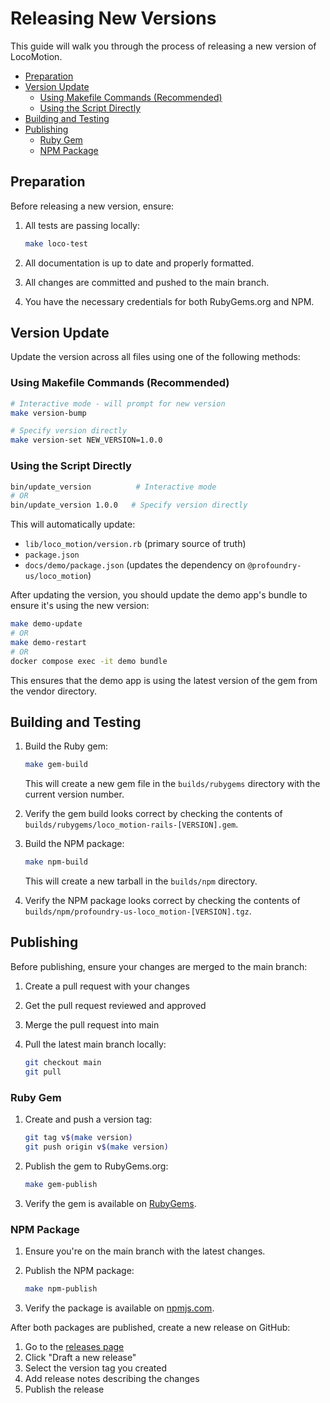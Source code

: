 <!-- omit from toc -->
# Releasing New Versions

This guide will walk you through the process of releasing a new version of
LocoMotion.

- [Preparation](#preparation)
- [Version Update](#version-update)
  - [Using Makefile Commands (Recommended)](#using-makefile-commands-recommended)
  - [Using the Script Directly](#using-the-script-directly)
- [Building and Testing](#building-and-testing)
- [Publishing](#publishing)
  - [Ruby Gem](#ruby-gem)
  - [NPM Package](#npm-package)

## Preparation

Before releasing a new version, ensure:

1. All tests are passing locally:

   ```bash
   make loco-test
   ```

2. All documentation is up to date and properly formatted.
3. All changes are committed and pushed to the main branch.
4. You have the necessary credentials for both RubyGems.org and NPM.

## Version Update

Update the version across all files using one of the following methods:

### Using Makefile Commands (Recommended)

```bash
# Interactive mode - will prompt for new version
make version-bump

# Specify version directly
make version-set NEW_VERSION=1.0.0
```

### Using the Script Directly

```bash
bin/update_version          # Interactive mode
# OR
bin/update_version 1.0.0   # Specify version directly
```

This will automatically update:

- `lib/loco_motion/version.rb` (primary source of truth)
- `package.json`
- `docs/demo/package.json` (updates the dependency on `@profoundry-us/loco_motion`)

After updating the version, you should update the demo app's bundle to ensure it's using the new version:

```bash
make demo-update
# OR
make demo-restart
# OR
docker compose exec -it demo bundle
```

This ensures that the demo app is using the latest version of the gem from the vendor directory.

## Building and Testing

1. Build the Ruby gem:

   ```bash
   make gem-build
   ```

   This will create a new gem file in the `builds/rubygems` directory with the
   current version number.

2. Verify the gem build looks correct by checking the contents of
   `builds/rubygems/loco_motion-rails-[VERSION].gem`.

3. Build the NPM package:

   ```bash
   make npm-build
   ```

   This will create a new tarball in the `builds/npm` directory.

4. Verify the NPM package looks correct by checking the contents of
   `builds/npm/profoundry-us-loco_motion-[VERSION].tgz`.

## Publishing

Before publishing, ensure your changes are merged to the main branch:

1. Create a pull request with your changes
2. Get the pull request reviewed and approved
3. Merge the pull request into main
4. Pull the latest main branch locally:

   ```bash
   git checkout main
   git pull
   ```

### Ruby Gem

1. Create and push a version tag:

   ```bash
   git tag v$(make version)
   git push origin v$(make version)
   ```

2. Publish the gem to RubyGems.org:

   ```bash
   make gem-publish
   ```

3. Verify the gem is available on [RubyGems][rubygems].

### NPM Package

1. Ensure you're on the main branch with the latest changes.

2. Publish the NPM package:

   ```bash
   make npm-publish
   ```

3. Verify the package is available on [npmjs.com][npm].

After both packages are published, create a new release on GitHub:

1. Go to the [releases page][github-releases]
2. Click "Draft a new release"
3. Select the version tag you created
4. Add release notes describing the changes
5. Publish the release

[rubygems]: https://rubygems.org/gems/loco_motion-rails
[npm]: https://www.npmjs.com/package/@profoundry/loco_motion
[github-releases]: https://github.com/profoundry-us/loco_motion/releases
